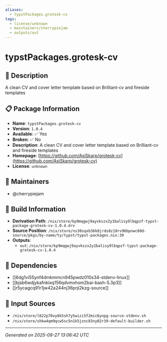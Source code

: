 ```yaml
---
aliases:
  - typstPackages.grotesk-cv
tags:
  - license/unknown
  - maintainers/cherrypiejam
  - outputs/out
---
```


# typstPackages.grotesk-cv

## 📝 Description

A clean CV and cover letter template based on Brilliant-cv and fireside templates

## 📋 Package Information

- **Name**: `typstPackages.grotesk-cv`
- **Version**: `1.0.4`
- **Available**: ✅ Yes
- **Broken**: ✅ No
- **Description**: A clean CV and cover letter template based on Brilliant-cv and fireside templates
- **Homepage**: [https://github.com/AsiSkarp/grotesk-cv](https://github.com/AsiSkarp/grotesk-cv)
- **License**: `unknown`
## 👥 Maintainers

- @cherrypiejam


## 🔧 Build Information

- **Derivation Path**: `/nix/store/kp9mqgwj9ayvkszx2y1balisy9lbqpzf-typst-package-grotesk-cv-1.0.4.drv`
- **Source Position**: `/nix/store/ns30sqxb36k8jrds8z18rv96bpnwc60d-source/pkgs/by-name/ty/typst/typst-packages.nix:39`
- **Outputs**:
  - `out`:  `/nix/store/kp9mqgwj9ayvkszx2y1balisy9lbqpzf-typst-package-grotesk-cv-1.0.4`

## 🔗 Dependencies

- [[6dg1vi55ynf4dmkmmcn945pwdz010s34-stdenv-linux]]
- [[bjsb6wdjykafnkixq156qdvmxhsm2bai-bash-5.3p3]]
- [[r5ycagcq91r1jw42a244nj36prji2kzg-source]]

## 📁 Input Sources

- `/nix/store/l622p70vy8k5sh7y5wizi5f2mic6ynpg-source-stdenv.sh`
- `/nix/store/shkw4qm9qcw5sc5n1k5jznc83ny02r39-default-builder.sh`

---
*Generated on 2025-09-27 13:06:42 UTC*
